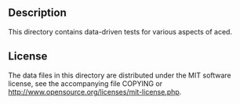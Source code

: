 Description
------------

This directory contains data-driven tests for various aspects of aced.

License
--------

The data files in this directory are distributed under the MIT software
license, see the accompanying file COPYING or
http://www.opensource.org/licenses/mit-license.php.

